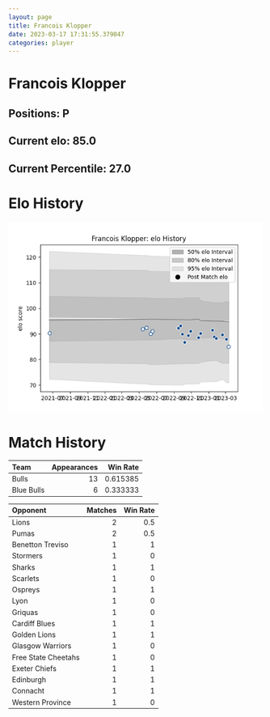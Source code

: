 ```yaml
---  
layout: page  
title: Francois Klopper  
date: 2023-03-17 17:31:55.379047  
categories: player  
---
```

# Francois Klopper

## Positions: P

## Current elo: 85.0

## Current Percentile: 27.0

# Elo History


![elo history](history_FrancoisKlopper.png)
# Match History


| Team       |   Appearances |   Win Rate |
|:-----------|--------------:|-----------:|
| Bulls      |            13 |   0.615385 |
| Blue Bulls |             6 |   0.333333 |

| Opponent            |   Matches |   Win Rate |
|:--------------------|----------:|-----------:|
| Lions               |         2 |        0.5 |
| Pumas               |         2 |        0.5 |
| Benetton Treviso    |         1 |        1   |
| Stormers            |         1 |        0   |
| Sharks              |         1 |        1   |
| Scarlets            |         1 |        0   |
| Ospreys             |         1 |        1   |
| Lyon                |         1 |        0   |
| Griquas             |         1 |        0   |
| Cardiff Blues       |         1 |        1   |
| Golden Lions        |         1 |        1   |
| Glasgow Warriors    |         1 |        0   |
| Free State Cheetahs |         1 |        0   |
| Exeter Chiefs       |         1 |        1   |
| Edinburgh           |         1 |        1   |
| Connacht            |         1 |        1   |
| Western Province    |         1 |        0   |